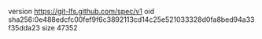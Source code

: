 version https://git-lfs.github.com/spec/v1
oid sha256:0e488edcfc00fef9f6c3892113cd14c25e521033328d0fa8bed94a33f35dda23
size 47352
